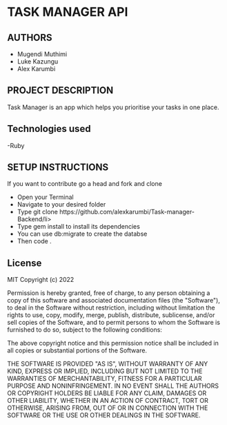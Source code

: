 # TASK MANAGER API
## AUTHORS
- Mugendi Muthimi
- Luke Kazungu
- Alex Karumbi

## PROJECT DESCRIPTION
Task Manager is an app which helps you prioritise your tasks in one place.
## Technologies used
-Ruby

## SETUP INSTRUCTIONS
If you want to contribute go a head and fork and clone
<ul>
<li>Open your Terminal</li>
<li>Navigate to your desired folder</li>
<li>Type git clone https://github.com/alexkarumbi/Task-manager-Backend/li>
<li>Type gem install to install its dependencies</li>
<li>You can use db:migrate to create the databse</li>
<li>Then code .</li>
</ul>


## License
MIT Copyright (c) 2022 

Permission is hereby granted, free of charge, to any person obtaining a copy of this software and associated documentation files (the "Software"), to deal in the Software without restriction, including without limitation the rights to use, copy, modify, merge, publish, distribute, sublicense, and/or sell copies of the Software, and to permit persons to whom the Software is furnished to do so, subject to the following conditions:

The above copyright notice and this permission notice shall be included in all copies or substantial portions of the Software.

THE SOFTWARE IS PROVIDED "AS IS", WITHOUT WARRANTY OF ANY KIND, EXPRESS OR IMPLIED, INCLUDING BUT NOT LIMITED TO THE WARRANTIES OF MERCHANTABILITY, FITNESS FOR A PARTICULAR PURPOSE AND NONINFRINGEMENT. IN NO EVENT SHALL THE AUTHORS OR COPYRIGHT HOLDERS BE LIABLE FOR ANY CLAIM, DAMAGES OR OTHER LIABILITY, WHETHER IN AN ACTION OF CONTRACT, TORT OR OTHERWISE, ARISING FROM, OUT OF OR IN CONNECTION WITH THE SOFTWARE OR THE USE OR OTHER DEALINGS IN THE SOFTWARE.
